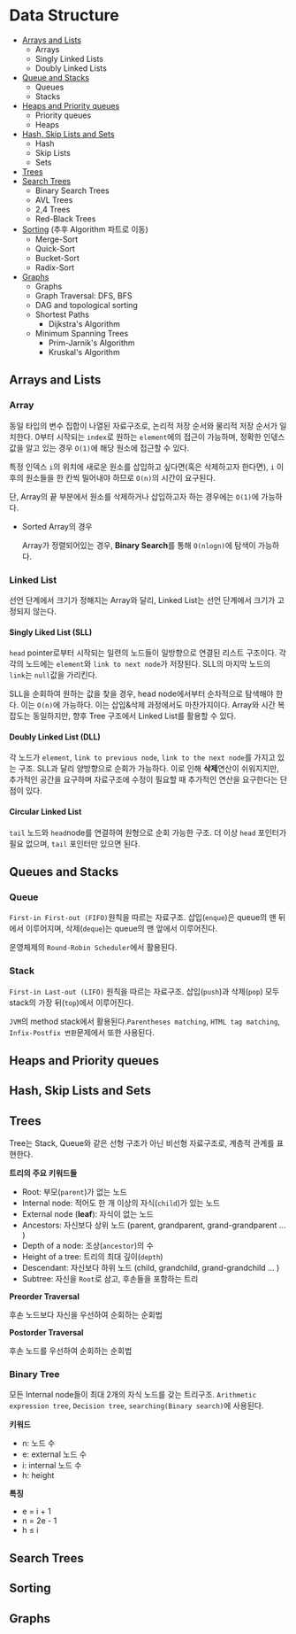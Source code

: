 # Data Structure

- [Arrays and Lists](#Arrays-and-Lists)
  - Arrays
  - Singly Linked Lists
  - Doubly Linked Lists
- [Queue and Stacks](#Queue-and-Stacks)
  - Queues
  - Stacks
- [Heaps and Priority queues](#Heaps-and-Priority-queues)
  - Priority queues
  - Heaps
- [Hash, Skip Lists and Sets](#Hash,-Skip-Lists-and-Sets)
  - Hash
  - Skip Lists
  - Sets
- [Trees](#Trees)
- [Search Trees](#Search-Trees)
  - Binary Search Trees
  - AVL Trees
  - 2,4 Trees
  - Red-Black Trees
- [Sorting](#Sorting ) (추후 Algorithm 파트로 이동)
  - Merge-Sort
  - Quick-Sort
  - Bucket-Sort
  - Radix-Sort
- [Graphs](#Graphs)
  - Graphs
  - Graph Traversal: DFS, BFS
  - DAG and topological sorting
  - Shortest Paths
    - Dijkstra's Algorithm
  - Minimum Spanning Trees
    - Prim-Jarnik's Algorithm
    - Kruskal's Algorithm





## Arrays and Lists

### Array

동일 타입의 변수 집합이 나열된 자료구조로, 논리적 저장 순서와 물리적 저장 순서가 일치한다. 0부터 시작되는 `index`로 원하는 `element`에의 접근이 가능하며, 정확한 인덳스 값을 알고 있는 경우 `O(1)`에 해당 원소에 접근할 수 있다.

특정 인덱스 `i`의 위치에 새로운 원소를 삽입하고 싶다면(혹은 삭제하고자 한다면), `i` 이후의 원소들을 한 칸씩 밀어내야 하므로 `O(n)`의 시간이 요구된다. 

단, Array의 끝 부분에서 원소를 삭제하거나 삽입하고자 하는 경우에는 `O(1)`에 가능하다.

- Sorted Array의 경우

  Array가 정렬되어있는 경우, **Binary Search**를 통해 `O(nlogn)`에 탐색이 가능하다.

### Linked List

선언 단계에서 크기가 정해지는 Array와 달리, Linked List는 선언 단계에서 크기가 고정되지 않는다.

#### Singly Liked List (SLL)

`head` pointer로부터 시작되는 일련의 노드들이 일방향으로 연결된 리스트 구조이다. 각각의 노드에는 `element`와 `link to next node`가 저장된다. SLL의 마지막 노드의 `link`는 `null`값을 가리킨다.

SLL을 순회하여 원하는 값을 찾을 경우, head node에서부터 순차적으로 탐색해야 한다. 이는 `O(n)`에 가능하다. 이는 삽입&삭제 과정에서도 마찬가지이다. Array와 시간 복잡도는 동일하지만, 향후 Tree 구조에서 Linked List를 활용할 수 있다.

#### Doubly Linked List (DLL)

각 노드가 `element`, `link to previous node`, `link to the next node`를 가지고 있는 구조. SLL과 달리 양방향으로 순회가 가능하다. 이로 인해 **삭제**연산이 쉬워지지만, 추가적인 공간을 요구하며 자료구조에 수정이 필요할 때 추가적인 연산을 요구한다는 단점이 있다.

#### Circular Linked List

`tail` 노드와 `head`node를 연결하여 원형으로 순회 가능한 구조. 더 이상 `head` 포인터가 필요 없으며, `tail` 포인터만 있으면 된다.



## Queues and Stacks

### Queue

`First-in First-out (FIFO)`원칙을 따르는 자료구조. 삽입(`enque`)은 queue의 맨 뒤에서 이루어지며, 삭제(`deque`)는 queue의 맨 앞에서 이루어진다. 

운영체제의 `Round-Robin Scheduler`에서 활용된다.

### Stack

`First-in Last-out (LIFO)` 원칙을 따르는 자료구조. 삽입(`push`)과 삭제(`pop`) 모두 stack의 가장 뒤(`top`)에서 이루어진다.

`JVM`의 method stack에서 활용된다.`Parentheses matching`, `HTML tag matching`, `Infix-Postfix 변환`문제에서 또한 사용된다.





## Heaps and Priority queues



## Hash, Skip Lists and Sets



## Trees

Tree는 Stack, Queue와 같은 선형 구조가 아닌 비선형 자료구조로, 계층적 관계를 표현한다.

**트리의 주요 키워드들**

- Root: 부모(`parent`)가 없는 노드
- Internal node: 적어도 한 개 이상의 자식(`child`)가 있는 노드
- External node (**leaf**): 자식이 없는 노드
- Ancestors: 자신보다 상위 노드 (parent, grandparent, grand-grandparent ... )
- Depth of a node: 조상(`ancestor`)의 수
- Height of a tree: 트리의 최대 깊이(`depth`)
- Descendant: 자신보다 하위 노드 (child, grandchild, grand-grandchild ... )
- Subtree: 자신을 `Root`로 삼고, 후손들을 포함하는 트리

**Preorder Traversal**

후손 노드보다 자신을 우선하여 순회하는 순회법

**Postorder Traversal**

후손 노드를 우선하여 순회하는 순회법

### Binary Tree

모든 Internal node들이 최대 2개의 자식 노드를 갖는 트리구조. `Arithmetic expression tree`, `Decision tree`, `searching(Binary search)`에 사용된다.

**키워드**

- n: 노드 수
- e: external 노드 수
- i: internal 노드 수
- h: height

**특징**

- e = i + 1
- n = 2e - 1
- h $\le$ i  





## Search Trees



## Sorting



## Graphs

